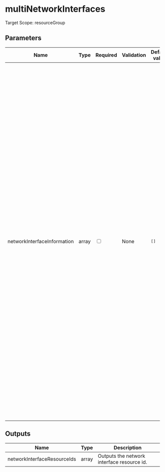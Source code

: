 # multiNetworkInterfaces

Target Scope: resourceGroup

## Parameters
| Name | Type | Required | Validation | Default value | Description |
| -- |  -- | -- | -- | -- | -- |
| networkInterfaceInformation | array | <input type="checkbox"> | None | <pre>[]</pre> | The object structure which defines the NIC\'s you want to create.<br>For parameter information, see networkInterfaces.bicep.<br>Object structure:<br>[<br>&nbsp;&nbsp;&nbsp;{<br>&nbsp;&nbsp;&nbsp;&nbsp;&nbsp;networkInterfaceName: 'nic-<nicNumber>-${virtualMachine.name}'<br>&nbsp;&nbsp;&nbsp;&nbsp;&nbsp;enableAcceleratedNetworking: true<br>&nbsp;&nbsp;&nbsp;&nbsp;&nbsp;loadBalancerBackendAddressPoolResourceIds: [<br>&nbsp;&nbsp;&nbsp;&nbsp;&nbsp;&nbsp;&nbsp;{<br>&nbsp;&nbsp;&nbsp;&nbsp;&nbsp;&nbsp;&nbsp;&nbsp;&nbsp;id: '/resource/id/to/my/backEndAddressPool'<br>&nbsp;&nbsp;&nbsp;&nbsp;&nbsp;&nbsp;&nbsp;}<br>&nbsp;&nbsp;&nbsp;&nbsp;&nbsp;&nbsp;&nbsp;{<br>&nbsp;&nbsp;&nbsp;&nbsp;&nbsp;&nbsp;&nbsp;&nbsp;&nbsp;id: '/resource/id/to/my/backEndAddressPool'<br>&nbsp;&nbsp;&nbsp;&nbsp;&nbsp;&nbsp;&nbsp;}<br>&nbsp;&nbsp;&nbsp;&nbsp;&nbsp;]<br>&nbsp;&nbsp;&nbsp;&nbsp;&nbsp;loadBalancerInboundNatRuleResourceIds: [<br>&nbsp;&nbsp;&nbsp;&nbsp;&nbsp;&nbsp;&nbsp;{<br>&nbsp;&nbsp;&nbsp;&nbsp;&nbsp;&nbsp;&nbsp;&nbsp;&nbsp;id: '/resource/id/to/my/natRule'<br>&nbsp;&nbsp;&nbsp;&nbsp;&nbsp;&nbsp;&nbsp;}<br>&nbsp;&nbsp;&nbsp;&nbsp;&nbsp;&nbsp;&nbsp;{<br>&nbsp;&nbsp;&nbsp;&nbsp;&nbsp;&nbsp;&nbsp;&nbsp;&nbsp;id: '/resource/id/to/my/natRule2'<br>&nbsp;&nbsp;&nbsp;&nbsp;&nbsp;&nbsp;&nbsp;}<br>&nbsp;&nbsp;&nbsp;&nbsp;&nbsp;]<br>&nbsp;&nbsp;&nbsp;&nbsp;&nbsp;location: location<br>&nbsp;&nbsp;&nbsp;&nbsp;&nbsp;ipConfiguration: [<br>&nbsp;&nbsp;&nbsp;&nbsp;&nbsp;&nbsp;&nbsp;{<br>&nbsp;&nbsp;&nbsp;&nbsp;&nbsp;&nbsp;&nbsp;&nbsp;&nbsp;name: networkInterfaceName<br>&nbsp;&nbsp;&nbsp;&nbsp;&nbsp;&nbsp;&nbsp;&nbsp;&nbsp;properties: {<br>&nbsp;&nbsp;&nbsp;&nbsp;&nbsp;&nbsp;&nbsp;&nbsp;&nbsp;&nbsp;&nbsp;privateIPAllocationMethod: privateIPAllocationMethod<br>&nbsp;&nbsp;&nbsp;&nbsp;&nbsp;&nbsp;&nbsp;&nbsp;&nbsp;&nbsp;&nbsp;subnet: {<br>&nbsp;&nbsp;&nbsp;&nbsp;&nbsp;&nbsp;&nbsp;&nbsp;&nbsp;&nbsp;&nbsp;&nbsp;&nbsp;id: subnetResourceId<br>&nbsp;&nbsp;&nbsp;&nbsp;&nbsp;&nbsp;&nbsp;&nbsp;&nbsp;&nbsp;&nbsp;}<br>&nbsp;&nbsp;&nbsp;&nbsp;&nbsp;&nbsp;&nbsp;&nbsp;&nbsp;&nbsp;&nbsp;loadBalancerBackendAddressPools: empty(loadBalancerName) ? [] : [<br>&nbsp;&nbsp;&nbsp;&nbsp;&nbsp;&nbsp;&nbsp;&nbsp;&nbsp;&nbsp;&nbsp;&nbsp;&nbsp;{<br>&nbsp;&nbsp;&nbsp;&nbsp;&nbsp;&nbsp;&nbsp;&nbsp;&nbsp;&nbsp;&nbsp;&nbsp;&nbsp;&nbsp;&nbsp;id: loadBalancer.properties.backendAddressPools[0].id<br>&nbsp;&nbsp;&nbsp;&nbsp;&nbsp;&nbsp;&nbsp;&nbsp;&nbsp;&nbsp;&nbsp;&nbsp;&nbsp;}<br>&nbsp;&nbsp;&nbsp;&nbsp;&nbsp;&nbsp;&nbsp;&nbsp;&nbsp;&nbsp;&nbsp;]<br>&nbsp;&nbsp;&nbsp;&nbsp;&nbsp;&nbsp;&nbsp;&nbsp;&nbsp;&nbsp;&nbsp;loadBalancerInboundNatRules: empty(loadBalancerName) ? [] : [<br>&nbsp;&nbsp;&nbsp;&nbsp;&nbsp;&nbsp;&nbsp;&nbsp;&nbsp;&nbsp;&nbsp;&nbsp;&nbsp;{<br>&nbsp;&nbsp;&nbsp;&nbsp;&nbsp;&nbsp;&nbsp;&nbsp;&nbsp;&nbsp;&nbsp;&nbsp;&nbsp;&nbsp;&nbsp;id: loadBalancer.properties.inboundNatRules[0].id<br>&nbsp;&nbsp;&nbsp;&nbsp;&nbsp;&nbsp;&nbsp;&nbsp;&nbsp;&nbsp;&nbsp;&nbsp;&nbsp;}<br>&nbsp;&nbsp;&nbsp;&nbsp;&nbsp;&nbsp;&nbsp;&nbsp;&nbsp;&nbsp;&nbsp;]<br>&nbsp;&nbsp;&nbsp;&nbsp;&nbsp;&nbsp;&nbsp;&nbsp;&nbsp;}<br>&nbsp;&nbsp;&nbsp;&nbsp;&nbsp;&nbsp;&nbsp;}<br>&nbsp;&nbsp;&nbsp;&nbsp;&nbsp;]<br>&nbsp;&nbsp;&nbsp;&nbsp;&nbsp;privateIPAllocationMethod: 'Static'<br>&nbsp;&nbsp;&nbsp;&nbsp;&nbsp;subnetResourceId: '/resource/id/to/my/subnet'<br>&nbsp;&nbsp;&nbsp;&nbsp;&nbsp;tags: tags<br>&nbsp;&nbsp;&nbsp;}<br>] |
## Outputs
| Name | Type | Description |
| -- |  -- | -- |
| networkInterfaceResourceIds | array | Outputs the network interface resource id. |

